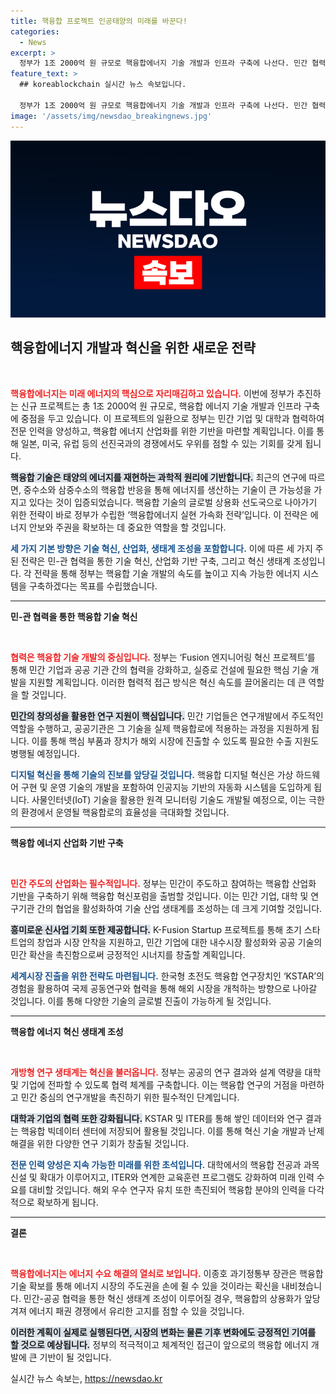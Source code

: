 ```yaml
---
title: 핵융합 프로젝트 인공태양의 미래를 바꾼다!
categories:
  - News
excerpt: >
  정부가 1조 2000억 원 규모로 핵융합에너지 기술 개발과 인프라 구축에 나선다. 민간 협력과 전문인력 양성을 통해 탈탄소 시대의 에너지 안보를 확보하는 전략이 주목받고 있다.
feature_text: >
  ## koreablockchain 실시간 뉴스 속보입니다.

  정부가 1조 2000억 원 규모로 핵융합에너지 기술 개발과 인프라 구축에 나선다. 민간 협력과 전문인력 양성을 통해 탈탄소 시대의 에너지 안보를 확보하는 전략이 주목받고 있다.
image: '/assets/img/newsdao_breakingnews.jpg'
---
```


<p><img src="/assets/img/newsdao_breakingnews.jpg" alt="koreablockchain 속보" /></p>

<h2 data-ke-size="size26">핵융합에너지 개발과 혁신을 위한 새로운 전략</h2>

<p data-ke-size="size16">&nbsp;</p>

<p><b><span style="color: #ee2323;">핵융합에너지는 미래 에너지의 핵심으로 자리매김하고 있습니다.</span></b> 이번에 정부가 추진하는 신규 프로젝트는 총 1조 2000억 원 규모로, 핵융합 에너지 기술 개발과 인프라 구축에 중점을 두고 있습니다. 이 프로젝트의 일환으로 정부는 민간 기업 및 대학과 협력하여 전문 인력을 양성하고, 핵융합 에너지 산업화를 위한 기반을 마련할 계획입니다. 이를 통해 일본, 미국, 유럽 등의 선진국과의 경쟁에서도 우위를 점할 수 있는 기회를 갖게 됩니다.</p>

<p><b><span style="background-color: #21538527;">핵융합 기술은 태양의 에너지를 재현하는 과학적 원리에 기반합니다.</span></b> 최근의 연구에 따르면, 중수소와 삼중수소의 핵융합 반응을 통해 에너지를 생산하는 기술이 큰 가능성을 가지고 있다는 것이 입증되었습니다. 핵융합 기술의 글로벌 상용화 선도국으로 나아가기 위한 전략이 바로 정부가 수립한 ‘핵융합에너지 실현 가속화 전략’입니다. 이 전략은 에너지 안보와 주권을 확보하는 데 중요한 역할을 할 것입니다.</p>

<p><b><span style="color: #1a5490;">세 가지 기본 방향은 기술 혁신, 산업화, 생태계 조성을 포함합니다.</span></b> 이에 따른 세 가지 주된 전략은 민-관 협력을 통한 기술 혁신, 산업화 기반 구축, 그리고 혁신 생태계 조성입니다. 각 전략을 통해 정부는 핵융합 기술 개발의 속도를 높이고 지속 가능한 에너지 시스템을 구축하겠다는 목표를 수립했습니다.</p>

<hr>

<p><b>민-관 협력을 통한 핵융합 기술 혁신</b></p>

<p data-ke-size="size16">&nbsp;</p>

<p><b><span style="color: #ee2323;">협력은 핵융합 기술 개발의 중심입니다.</span></b> 정부는 ‘Fusion 엔지니어링 혁신 프로젝트’를 통해 민간 기업과 공공 기관 간의 협력을 강화하고, 실증로 건설에 필요한 핵심 기술 개발을 지원할 계획입니다. 이러한 협력적 접근 방식은 혁신 속도를 끌어올리는 데 큰 역할을 할 것입니다.</p>

<p><b><span style="background-color: #21538527;">민간의 창의성을 활용한 연구 지원이 핵심입니다.</span></b> 민간 기업들은 연구개발에서 주도적인 역할을 수행하고, 공공기관은 그 기술을 실제 핵융합로에 적용하는 과정을 지원하게 됩니다. 이를 통해 핵심 부품과 장치가 해외 시장에 진출할 수 있도록 필요한 수출 지원도 병행될 예정입니다.</p>

<p><b><span style="color: #1a5490;">디지털 혁신을 통해 기술의 진보를 앞당길 것입니다.</span></b> 핵융합 디지털 혁신은 가상 하드웨어 구현 및 운영 기술의 개발을 포함하여 인공지능 기반의 자동화 시스템을 도입하게 됩니다. 사물인터넷(IoT) 기술을 활용한 원격 모니터링 기술도 개발될 예정으로, 이는 극한의 환경에서 운영될 핵융합로의 효율성을 극대화할 것입니다.</p>

<hr>

<p><b>핵융합 에너지 산업화 기반 구축</b></p>

<p data-ke-size="size16">&nbsp;</p>

<p><b><span style="color: #ee2323;">민간 주도의 산업화는 필수적입니다.</span></b> 정부는 민간이 주도하고 참여하는 핵융합 산업화 기반을 구축하기 위해 핵융합 혁신포럼을 출범할 것입니다. 이는 민간 기업, 대학 및 연구기관 간의 협업을 활성화하여 기술 산업 생태계를 조성하는 데 크게 기여할 것입니다.</p>

<p><b><span style="background-color: #21538527;">흥미로운 신사업 기회 또한 제공합니다.</span></b> K-Fusion Startup 프로젝트를 통해 초기 스타트업의 창업과 시장 안착을 지원하고, 민간 기업에 대한 내수시장 활성화와 공공 기술의 민간 확산을 촉진함으로써 긍정적인 시너지를 창출할 계획입니다.</p>

<p><b><span style="color: #1a5490;">세계시장 진출을 위한 전략도 마련됩니다.</span></b> 한국형 초전도 핵융합 연구장치인 ‘KSTAR’의 경험을 활용하여 국제 공동연구와 협력을 통해 해외 시장을 개척하는 방향으로 나아갈 것입니다. 이를 통해 다양한 기술의 글로벌 진출이 가능하게 될 것입니다.</p>

<hr>

<p><b>핵융합 에너지 혁신 생태계 조성</b></p>

<p data-ke-size="size16">&nbsp;</p>

<p><b><span style="color: #ee2323;">개방형 연구 생태계는 혁신을 불러옵니다.</span></b> 정부는 공공의 연구 결과와 설계 역량을 대학 및 기업에 전파할 수 있도록 협력 체계를 구축합니다. 이는 핵융합 연구의 거점을 마련하고 민간 중심의 연구개발을 촉진하기 위한 필수적인 단계입니다.</p>

<p><b><span style="background-color: #21538527;">대학과 기업의 협력 또한 강화됩니다.</span></b> KSTAR 및 ITER를 통해 쌓인 데이터와 연구 결과는 핵융합 빅데이터 센터에 저장되어 활용될 것입니다. 이를 통해 혁신 기술 개발과 난제 해결을 위한 다양한 연구 기회가 창출될 것입니다.</p>

<p><b><span style="color: #1a5490;">전문 인력 양성은 지속 가능한 미래를 위한 초석입니다.</span></b> 대학에서의 핵융합 전공과 과목 신설 및 확대가 이루어지고, ITER와 연계한 교육훈련 프로그램도 강화하여 미래 인력 수요를 대비할 것입니다. 해외 우수 연구자 유치 또한 촉진되어 핵융합 분야의 인력을 다각적으로 확보하게 됩니다.</p>

<hr>

<p><b>결론</b></p>

<p data-ke-size="size16">&nbsp;</p>

<p><b><span style="color: #ee2323;">핵융합에너지는 에너지 수요 해결의 열쇠로 보입니다.</span></b> 이종호 과기정통부 장관은 핵융합 기술 확보를 통해 에너지 시장의 주도권을 손에 쥘 수 있을 것이라는 확신을 내비쳤습니다. 민간-공공 협력을 통한 혁신 생태계 조성이 이루어질 경우, 핵융합의 상용화가 앞당겨져 에너지 패권 경쟁에서 유리한 고지를 점할 수 있을 것입니다. </p>

<p><b><span style="background-color: #21538527;">이러한 계획이 실제로 실행된다면, 시장의 변화는 물론 기후 변화에도 긍정적인 기여를 할 것으로 예상됩니다.</span></b> 정부의 적극적이고 체계적인 접근이 앞으로의 핵융합 에너지 개발에 큰 기반이 될 것입니다.</p>
실시간 뉴스 속보는, <a href="https://newsdao.kr" rel="dofollow">https://newsdao.kr</a>


